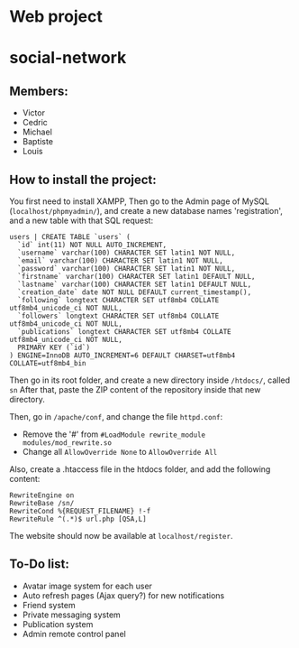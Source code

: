 # Web project
# social-network

## Members:
* Victor
* Cedric
* Michael
* Baptiste
* Louis

## How to install the project:

You first need to install XAMPP, 
Then go to the Admin page of MySQL (`localhost/phpmyadmin/`), and create a new database names 'registration', and a new table with that SQL request:
```
users | CREATE TABLE `users` (
  `id` int(11) NOT NULL AUTO_INCREMENT,
  `username` varchar(100) CHARACTER SET latin1 NOT NULL,
  `email` varchar(100) CHARACTER SET latin1 NOT NULL,
  `password` varchar(100) CHARACTER SET latin1 NOT NULL,
  `firstname` varchar(100) CHARACTER SET latin1 DEFAULT NULL,
  `lastname` varchar(100) CHARACTER SET latin1 DEFAULT NULL,
  `creation_date` date NOT NULL DEFAULT current_timestamp(),
  `following` longtext CHARACTER SET utf8mb4 COLLATE utf8mb4_unicode_ci NOT NULL,
  `followers` longtext CHARACTER SET utf8mb4 COLLATE utf8mb4_unicode_ci NOT NULL,
  `publications` longtext CHARACTER SET utf8mb4 COLLATE utf8mb4_unicode_ci NOT NULL,
  PRIMARY KEY (`id`)
) ENGINE=InnoDB AUTO_INCREMENT=6 DEFAULT CHARSET=utf8mb4 COLLATE=utf8mb4_bin
```

Then go in its root folder, and create a new directory inside `/htdocs/`, called `sn`
After that, paste the ZIP content of the repository inside that new directory.

Then, go in `/apache/conf`, and change the file `httpd.conf`:
* Remove the '#' from `#LoadModule rewrite_module modules/mod_rewrite.so`
* Change all `AllowOverride None` to `AllowOverride All`

Also, create a .htaccess file in the htdocs folder, and add the following content:
```
RewriteEngine on
RewriteBase /sn/
RewriteCond %{REQUEST_FILENAME} !-f
RewriteRule ^(.*)$ url.php [QSA,L]
```

The website should now be available at `localhost/register`.

## To-Do list:
* Avatar image system for each user
* Auto refresh pages (Ajax query?) for new notifications
* Friend system
* Private messaging system
* Publication system
* Admin remote control panel

